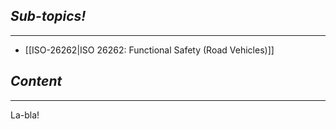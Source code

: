 ## *Sub-topics!*
---
* [[ISO-26262|ISO 26262: Functional Safety (Road Vehicles)]]
## *Content*
---
La-bla!